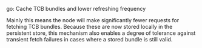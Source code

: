 go: Cache TCB bundles and lower refreshing frequency

Mainly this means the node will make significantly fewer requests for
fetching TCB bundles. Because these are now stored locally in the
persistent store, this mechanism also enables a degree of tolerance
against transient fetch failures in cases where a stored bundle is still
valid.
